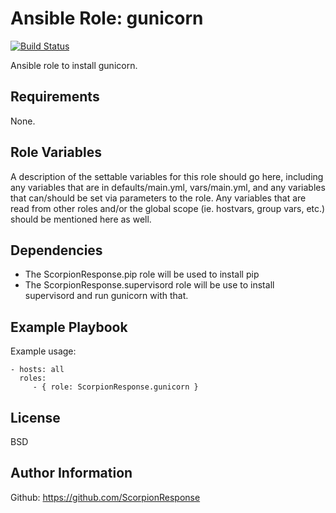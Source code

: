 Ansible Role: gunicorn
======================

[![Build Status](https://travis-ci.org/ScorpionResponse/ansible-gunicorn.svg?branch=master)](https://travis-ci.org/ScorpionResponse/ansible-gunicorn)

Ansible role to install gunicorn.

Requirements
------------

None.

Role Variables
--------------

A description of the settable variables for this role should go here, including any variables that are in defaults/main.yml, vars/main.yml, and any variables that can/should be set via parameters to the role. Any variables that are read from other roles and/or the global scope (ie. hostvars, group vars, etc.) should be mentioned here as well.

Dependencies
------------

* The ScorpionResponse.pip role will be used to install pip
* The ScorpionResponse.supervisord role will be use to install supervisord and
  run gunicorn with that.

Example Playbook
----------------

Example usage:

    - hosts: all
      roles:
         - { role: ScorpionResponse.gunicorn }

License
-------

BSD

Author Information
------------------

Github: https://github.com/ScorpionResponse
